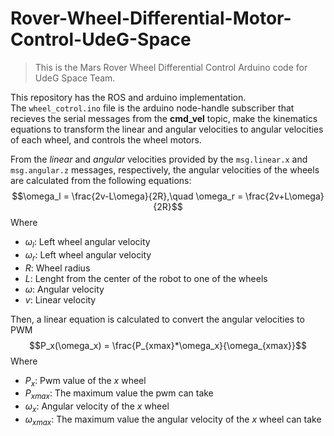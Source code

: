 # Rover-Wheel-Differential-Motor-Control-UdeG-Space
> This is the Mars Rover Wheel Differential Control Arduino code for UdeG Space Team.

This repository has the ROS and arduino implementation.  
The `wheel_cotrol.ino` file is the arduino node-handle subscriber that recieves the serial messages from the **cmd_vel** topic,
make the kinematics equations to transform the linear and angular velocities to angular velocities of each wheel,
and controls the wheel motors.  

From the *linear* and *angular* velocities provided by the `msg.linear.x` and `msg.angular.z` messages, respectively,
the angular velocities of the wheels are calculated from the following equations:  
$$\omega_l = \frac{2v-L\omega}{2R},\quad \omega_r = \frac{2v+L\omega}{2R}$$
Where
- $\omega_l$: Left wheel angular velocity
- $\omega_r$: Left wheel angular velocity
- $R$: Wheel radius
- $L$: Lenght from the center of the robot to one of the wheels
- $\omega$: Angular velocity
- $v$: Linear velocity

Then, a linear equation is calculated to convert the angular velocities to PWM  
$$P_x(\omega_x) = \frac{P_{xmax}*\omega_x}{\omega_{xmax}}$$
Where
- $P_x$: Pwm value of the $x$ wheel
- $P_{xmax}$: The maximum value the pwm can take
- $\omega_x$: Angular velocity of the $x$ wheel
- $\omega_{xmax}$: The maximum value the angular velocity of the $x$ wheel can take
